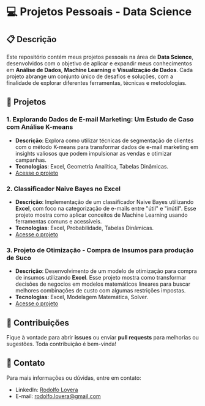 # 💻 Projetos Pessoais - Data Science

## 📋 Descrição

Este repositório contém meus projetos pessoais na área de **Data Science**, desenvolvidos com o objetivo de aplicar e expandir meus conhecimentos em **Análise de Dados**, **Machine Learning** e **Visualização de Dados**. Cada projeto abrange um conjunto único de desafios e soluções, com a finalidade de explorar diferentes ferramentas, técnicas e metodologias.

## 🚀 Projetos

### 1. **Explorando Dados de E-mail Marketing: Um Estudo de Caso com Análise K-means**
- **Descrição**: Explora como utilizar técnicas de segmentação de clientes com o método K-means para transformar dados de e-mail marketing em insights valiosos que podem impulsionar as vendas e otimizar campanhas.
- **Tecnologias**: Excel, Geometria Analítica, Tabelas Dinâmicas.
- [Acesse o projeto](https://github.com/rodolfo-lovera/projexcel-expl-email-marketing)

### 2. **Classificador Naive Bayes no Excel**
- **Descrição**: Implementação de um classificador Naive Bayes utilizando **Excel**, com foco na categorização de e-mails entre "útil" e "inútil". Esse projeto mostra como aplicar conceitos de Machine Learning usando ferramentas comuns e acessíveis.
- **Tecnologias**: Excel, Probabilidade, Tabelas Dinâmicas.
- [Acesse o projeto](https://github.com/rodolfo-lovera/projexcel-ClassificadorNaives)

### 3. **Projeto de Otimização - Compra de Insumos para produção de Suco**
- **Descrição**: Desenvolvimento de um modelo de otimização para compra de insumos utilizando **Excel**. Esse projeto mostra como transformar decisões de negocios em modelos matemáticos lineares para buscar melhores combinações de custo com algumas restrições impostas.
- **Tecnologias**: Excel, Modelagem Matemática, Solver.
- [Acesse o projeto](https://github.com/rodolfo-lovera/projexcel-modelotimizacao1/tree/main)  

## 📝 Contribuições

Fique à vontade para abrir **issues** ou enviar **pull requests** para melhorias ou sugestões. Toda contribuição é bem-vinda!

## 📧 Contato

Para mais informações ou dúvidas, entre em contato:

- LinkedIn: [Rodolfo Lovera](www.linkedin.com/in/rodolfo-lovera)
- E-mail: rodolfo.lovera@gmail.com
